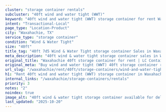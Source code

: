 ```yaml
---
cluster: "storage container rentals"
subcluster: "40ft wind and water tight (WWT)"
keyword: "40ft wind and water tight (WWT) storage container for rent Waxahachie, TX"
intent: "Transactional-Local"
page_type: "Location-Product"
city: "Waxahachie, TX"
service_type: "storage container"
condition: "Wind & Water Tight"
size: "40ft"
title_tag: "40ft 7d5 Wind & Water Tight storage container Sales in Waxahachie | LC Container"
meta_description: "40ft wind & water tight storage container sales in Waxahachie. Fast delivery, competitive pricing. Serving storage containers area. Quote ID: FT6. Call (214) 524-4168 for your free quote today."
original_title: "Waxahachie 40ft storage container for rent | LC Container"
original_meta: "Buy wind and water tight (WWT) 40ft storage container rent with local delivery in Waxahachie, TX. LC Container — local Since 2003. Request a fast quote today."
url_slug: "/waxahachie/rent/40ft/storage-containers/wind-and-water-tight-wwt"
h1: "Rent 40ft wind and water tight (WWT) storage container in Waxahachie"
internal_links: "/waxahachie/storage-containers/rentals"
priority: 3
notes: "2"
noindex: true
image_alt: "40ft wind & water tight storage container available for delivery in Waxahachie"
last_updated: "2025-10-20"
---
```


<!-- TODO: Add unique city/inventory copy, images, and internal links here. -->
